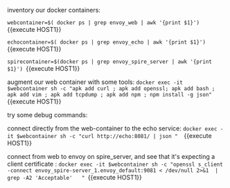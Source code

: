 inventory our docker containers:

`webcontainer=$( docker ps | grep envoy_web | awk '{print $1}') `{{execute HOST1}}

`echocontainer=$( docker ps | grep envoy_echo | awk '{print $1}') `{{execute HOST1}}

`spirecontainer=$(docker ps | grep envoy_spire_server | awk '{print $1}') `{{execute HOST1}}


augment our web container with some tools:
`docker exec -it $webcontainer sh -c "apk add curl ; apk add openssl; apk add bash ; apk add vim ; apk add tcpdump ; apk add npm ; npm install -g json"  `{{execute HOST1}}


try some debug commands:

connect directly from the web-container to the echo service:
`docker exec -it $webcontainer sh -c "curl http://echo:8081/ | json "  `{{execute HOST1}}

connect from web to envoy on spire_server, and see that it's expecting a client certificate  :
`docker exec -it $webcontainer sh -c "openssl s_client -connect envoy_spire-server_1.envoy_default:9081 < /dev/null 2>&1  | grep -A2 'Acceptable'   " `{{execute HOST1}}



